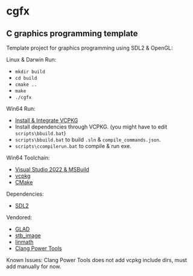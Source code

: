 # cgfx
## C graphics programming template  
Template project for graphics programming using SDL2 & OpenGL:  

Linux & Darwin Run:
* `mkdir build`
* `cd build`
* `cmake ..`
* `make`
* `./cgfx`

Win64 Run:
* [Install & Integrate VCPKG](https://learn.microsoft.com/en-us/vcpkg/examples/installing-and-using-packages)
* Install dependencies through VCPKG. (you might have to edit `scripts\bbuild.bat`)
* `scripts\bbuild.bat` to build `.sln` & `compile_commands.json`.
* `scripts\ccompilerun.bat` to compile & run exe.

Win64 Toolchain:
* [Visual Studio 2022 & MSBuild](https://visualstudio.microsoft.com/downloads/)  
* [vcpkg](https://github.com/Microsoft/vcpkg/)  
* [CMake](https://cmake.org/)

Dependencies:
* [SDL2](https://www.libsdl.org/)  

Vendored:
* [GLAD](https://glad.dav1d.de/)  
* [stb_image](https://github.com/nothings/stb)  
* [linmath](https://github.com/datenwolf/linmath.h)  
* [Clang Power Tools](https://github.com/Caphyon/clang-power-tools/tree/master/ClangPowerTools/ClangPowerTools/Tooling/v1)

Known Issues:
Clang Power Tools does not add vcpkg include dirs, must add manually for now.
